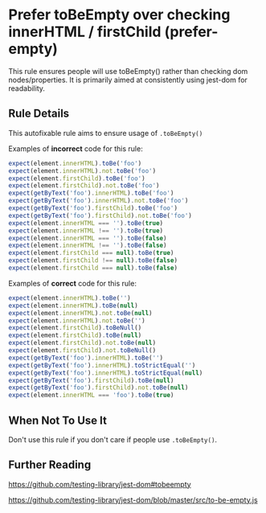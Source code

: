 # Prefer toBeEmpty over checking innerHTML / firstChild (prefer-empty)

This rule ensures people will use toBeEmpty() rather than checking dom
nodes/properties. It is primarily aimed at consistently using jest-dom for
readability.

## Rule Details

This autofixable rule aims to ensure usage of `.toBeEmpty()`

Examples of **incorrect** code for this rule:

```js
expect(element.innerHTML).toBe('foo')
expect(element.innerHTML).not.toBe('foo')
expect(element.firstChild).toBe('foo')
expect(element.firstChild).not.toBe('foo')
expect(getByText('foo').innerHTML).toBe('foo')
expect(getByText('foo').innerHTML).not.toBe('foo')
expect(getByText('foo').firstChild).toBe('foo')
expect(getByText('foo').firstChild).not.toBe('foo')
expect(element.innerHTML === '').toBe(true)
expect(element.innerHTML !== '').toBe(true)
expect(element.innerHTML === '').toBe(false)
expect(element.innerHTML !== '').toBe(false)
expect(element.firstChild === null).toBe(true)
expect(element.firstChild !== null).toBe(false)
expect(element.firstChild === null).toBe(false)
```

Examples of **correct** code for this rule:

```js
expect(element.innerHTML).toBe('')
expect(element.innerHTML).toBe(null)
expect(element.innerHTML).not.toBe(null)
expect(element.innerHTML).not.toBe('')
expect(element.firstChild).toBeNull()
expect(element.firstChild).toBe(null)
expect(element.firstChild).not.toBe(null)
expect(element.firstChild).not.toBeNull()
expect(getByText('foo').innerHTML).toBe('')
expect(getByText('foo').innerHTML).toStrictEqual('')
expect(getByText('foo').innerHTML).toStrictEqual(null)
expect(getByText('foo').firstChild).toBe(null)
expect(getByText('foo').firstChild).not.toBe(null)
expect(element.innerHTML === 'foo').toBe(true)
```

## When Not To Use It

Don't use this rule if you don't care if people use `.toBeEmpty()`.

## Further Reading

<https://github.com/testing-library/jest-dom#tobeempty>

<https://github.com/testing-library/jest-dom/blob/master/src/to-be-empty.js>
